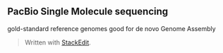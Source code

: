 ## PacBio Single Molecule sequencing
gold-standard reference genomes
good for de novo Genome Assembly

> Written with [StackEdit](https://stackedit.io/).
<!--stackedit_data:
eyJoaXN0b3J5IjpbLTg4MjIwNDg2N119
-->